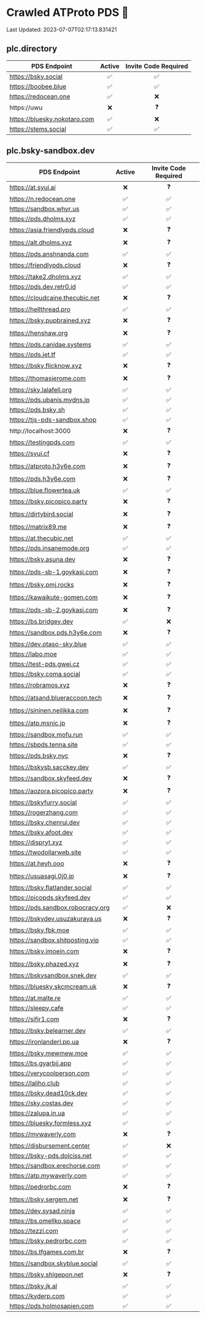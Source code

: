 # Crawled ATProto PDS 👀

Last Updated: 2023-07-07T02:17:13.831421

## **plc.directory**

|PDS Endpoint|Active|Invite Code Required|
|---|:---:|:---:|
|https://bsky.social|✅|✅|
|https://boobee.blue|✅|✅|
|https://redocean.one|✅|❌|
|https://uwu|❌|❓|
|https://bluesky.nokotaro.com|✅|❌|
|https://stems.social|✅|✅|

## **plc.bsky-sandbox.dev**

|PDS Endpoint|Active|Invite Code Required|
|---|:---:|:---:|
|https://at.syui.ai|❌|❓|
|https://n.redocean.one|✅|✅|
|https://sandbox.whyr.us|✅|✅|
|https://pds.dholms.xyz|✅|✅|
|https://asia.friendlypds.cloud|❌|❓|
|https://alt.dholms.xyz|❌|❓|
|https://pds.anshnanda.com|✅|✅|
|https://friendlypds.cloud|❌|❓|
|https://take2.dholms.xyz|✅|✅|
|https://pds.dev.retr0.id|✅|✅|
|https://cloudcaine.thecubic.net|❌|❓|
|https://hellthread.pro|✅|✅|
|https://bsky.pupbrained.xyz|❌|❓|
|https://henshaw.org|❌|❓|
|https://pds.canidae.systems|✅|✅|
|https://pds.jet.tf|✅|✅|
|https://bsky.flicknow.xyz|❌|❓|
|https://thomasjerome.com|❌|❓|
|https://sky.lalafell.org|✅|✅|
|https://pds.ubanis.mydns.jp|✅|✅|
|https://pds.bsky.sh|✅|✅|
|https://tjs-pds-sandbox.shop|✅|✅|
|http://localhost:3000|❌|❓|
|https://testingpds.com|✅|✅|
|https://syui.cf|❌|❓|
|https://atproto.h3y6e.com|❌|❓|
|https://pds.h3y6e.com|❌|❓|
|https://blue.flowertea.uk|✅|✅|
|https://bsky.picopico.party|❌|❓|
|https://dirtybird.social|❌|❓|
|https://matrix89.me|❌|❓|
|https://at.thecubic.net|✅|✅|
|https://pds.insanemode.org|✅|✅|
|https://bsky.asuna.dev|❌|❓|
|https://pds-sb-1.goykasi.com|❌|❓|
|https://bsky.pmj.rocks|❌|❓|
|https://kawaikute-gomen.com|❌|❓|
|https://pds-sb-2.goykasi.com|❌|❓|
|https://bs.bridgey.dev|✅|❌|
|https://sandbox.pds.h3y6e.com|❌|❓|
|https://dev.otaso-sky.blue|✅|✅|
|https://labo.moe|✅|✅|
|https://test-pds.gwei.cz|✅|✅|
|https://bsky.coma.social|✅|✅|
|https://robramos.xyz|❌|❓|
|https://atsand.blueraccoon.tech|❌|❓|
|https://sininen.neilikka.com|❌|❓|
|https://atp.msnic.jp|❌|❓|
|https://sandbox.mofu.run|✅|✅|
|https://sbpds.tenna.site|✅|✅|
|https://pds.bsky.nyc|❌|❓|
|https://bskysb.sacckey.dev|✅|✅|
|https://sandbox.skyfeed.dev|❌|❓|
|https://aozora.picopico.party|❌|❓|
|https://bskyfurry.social|✅|✅|
|https://rogerzhang.com|✅|✅|
|https://bsky.chenrui.dev|✅|✅|
|https://bsky.afoot.dev|✅|✅|
|https://dispryt.xyz|✅|✅|
|https://twodollarweb.site|✅|✅|
|https://at.heyh.ooo|❌|❓|
|https://usuasagi.0j0.jp|❌|❓|
|https://bsky.flatlander.social|✅|✅|
|https://picopds.skyfeed.dev|✅|✅|
|https://pds.sandbox.robocracy.org|✅|❌|
|https://bskydev.usuzakuraya.us|❌|❓|
|https://bsky.fbk.moe|✅|✅|
|https://sandbox.shitposting.vip|✅|✅|
|https://bsky.imoein.com|❌|❓|
|https://bsky.phazed.xyz|❌|❓|
|https://bskysandbox.snek.dev|✅|✅|
|https://bluesky.skcmcream.uk|❌|❓|
|https://at.malte.re|✅|✅|
|https://sleepy.cafe|✅|✅|
|https://sifir1.com|❌|❓|
|https://bsky.belearner.dev|✅|✅|
|https://ironlanderl.pp.ua|❌|❓|
|https://bsky.mewmew.moe|✅|✅|
|https://bs.gyarbij.app|✅|✅|
|https://verycoolperson.com|✅|✅|
|https://laliho.club|✅|✅|
|https://bsky.dead10ck.dev|✅|✅|
|https://sky.costas.dev|✅|✅|
|https://zalupa.in.ua|✅|✅|
|https://bluesky.formless.xyz|✅|✅|
|https://mywaverly.com|❌|❓|
|https://disbursement.center|✅|❌|
|https://bsky-pds.dolciss.net|✅|✅|
|https://sandbox.erechorse.com|✅|✅|
|https://atp.mywaverly.com|✅|✅|
|https://pedrorbc.com|❌|❓|
|https://bsky.sergem.net|❌|❓|
|https://dev.sysad.ninja|✅|✅|
|https://bs.omellko.space|✅|✅|
|https://tezzi.com|✅|✅|
|https://bsky.pedrorbc.com|✅|✅|
|https://bs.tfgames.com.br|❌|❓|
|https://sandbox.skyblue.social|✅|✅|
|https://bsky.shigepon.net|❌|❓|
|https://bsky.jk.al|✅|✅|
|https://kyderp.com|✅|✅|
|https://pds.holmosapien.com|✅|✅|

